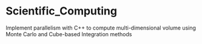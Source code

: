 # Scientific_Computing
Implement parallelism with C++ to compute multi-dimensional volume using Monte Carlo and Cube-based Integration methods
